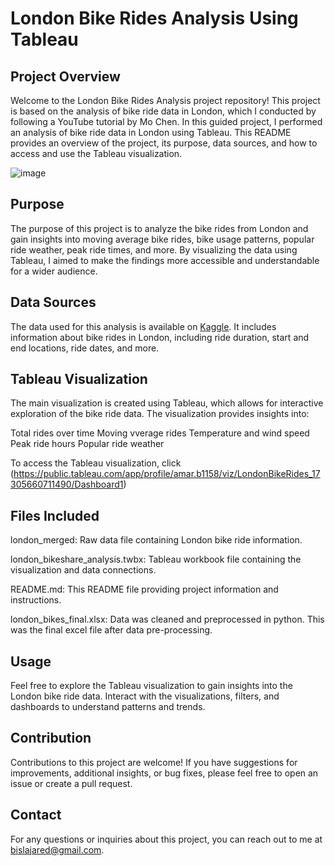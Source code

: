 # London Bike Rides Analysis Using Tableau
## Project Overview
Welcome to the London Bike Rides Analysis project repository! This project is based on the analysis of bike ride data in London, which I conducted by following a YouTube tutorial by Mo Chen. In this guided project, I performed an analysis of bike ride data in London using Tableau. This README provides an overview of the project, its purpose, data sources, and how to access and use the Tableau visualization.

![image](https://github.com/user-attachments/assets/5df20e4d-5ebf-4964-b8d9-af78f797b384)


## Purpose
The purpose of this project is to analyze the bike rides from London and gain insights into moving average bike rides, bike usage patterns, popular ride weather, peak ride times, and more. By visualizing the data using Tableau, I aimed to make the findings more accessible and understandable for a wider audience.

## Data Sources
The data used for this analysis is available on [Kaggle](https://www.kaggle.com/datasets/hmavrodiev/london-bike-sharing-dataset). It includes information about bike rides in London, including ride duration, start and end locations, ride dates, and more.

## Tableau Visualization
The main visualization is created using Tableau, which allows for interactive exploration of the bike ride data. The visualization provides insights into:

Total rides over time Moving vverage rides Temperature and wind speed Peak ride hours Popular ride weather

To access the Tableau visualization, click (https://public.tableau.com/app/profile/amar.b1158/viz/LondonBikeRides_17305660711490/Dashboard1)

## Files Included
london_merged: Raw data file containing London bike ride information.

london_bikeshare_analysis.twbx: Tableau workbook file containing the visualization and data connections.

README.md: This README file providing project information and instructions.

london_bikes_final.xlsx: Data was cleaned and preprocessed in python. This was the final excel file after data pre-processing.

## Usage
Feel free to explore the Tableau visualization to gain insights into the London bike ride data. Interact with the visualizations, filters, and dashboards to understand patterns and trends.

## Contribution
Contributions to this project are welcome! If you have suggestions for improvements, additional insights, or bug fixes, please feel free to open an issue or create a pull request.

## Contact
For any questions or inquiries about this project, you can reach out to me at bislajared@gmail.com.

